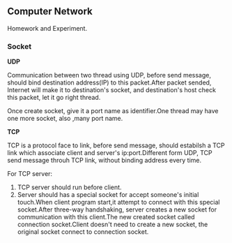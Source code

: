 ## Computer Network

Homework and Experiment.

### Socket

**UDP**

Communication between two thread using UDP, before send message, should bind destination address(IP) to this packet.After packet sended, Internet will make it to destination's socket, and destination's host check this packet, let it go right thread.

Once create socket, give it a port name as identifier.One thread may have one more socket, also ,many port name.

**TCP**

TCP is a protocol face to link, before send message, should estabilsh a TCP link which associate client and server's ip:port.Different form UDP, TCP send message throuh TCP link, without binding address every time.

For TCP server:
1. TCP server should run before client.
2. Server should has a special socket for accept someone's initial touch.When client program start,it attempt to connect with this special socket.After three-way handshaking, server creates a new socket for communication with this client.The new created socket called connection socket.Client doesn't need to create a new socket, the original socket connect to connection socket.
